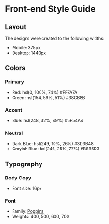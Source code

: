 # Front-end Style Guide

## Layout

The designs were created to the following widths:

- Mobile: 375px
- Desktop: 1440px

## Colors

### Primary

- Red: hsl(0, 100%, 74%) #FF7A7A
- Green: hsl(154, 59%, 51%) #38CB8B

### Accent

- Blue: hsl(248, 32%, 49%) #5F54A4

### Neutral

- Dark Blue: hsl(249, 10%, 26%) #3D3B48
- Grayish Blue: hsl(246, 25%, 77%) #B8B5D3

## Typography

### Body Copy

- Font size: 16px

### Font

- Family: [Poppins](https://fonts.google.com/specimen/Poppins)
- Weights: 400, 500, 600, 700
